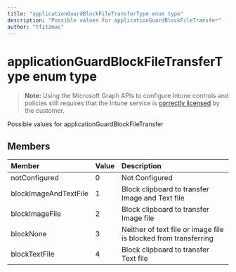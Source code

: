 ```yaml
---
title: "applicationGuardBlockFileTransferType enum type"
description: "Possible values for applicationGuardBlockFileTransfer"author: "tfitzmac"
---
```


# applicationGuardBlockFileTransferType enum type

> **Note:** Using the Microsoft Graph APIs to configure Intune controls and policies still requires that the Intune service is [correctly licensed](https://go.microsoft.com/fwlink/?linkid=839381) by the customer.

Possible values for applicationGuardBlockFileTransfer
## Members
|Member|Value|Description|
|:---|:---|:---|
|notConfigured|0|Not Configured|
|blockImageAndTextFile|1|Block clipboard to transfer Image and Text file|
|blockImageFile|2|Block clipboard to transfer Image file|
|blockNone|3|Neither of text file or image file is blocked from transferring|
|blockTextFile|4|Block clipboard to transfer Text file|




